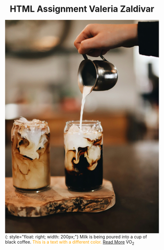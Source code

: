 # <center>HTML Assignment Valeria Zaldivar</center>
![Descriptive Alt Text](images/myimage.jpg){: style="float: right; width: 200px;"}
Milk is being poured into a cup of black coffee. 
<span style="color: orange;">This is a text with a different color.</span>
[Read More](subfolder/readme.md)
V<span style="position: relative; top: -0.5em;">&#775;</span>O<sub>2</sub>


